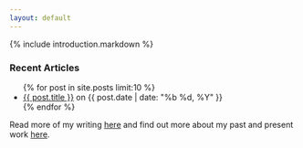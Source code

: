 ```yaml
---
layout: default
---
```


{% include introduction.markdown %}

### Recent Articles

<ul>
  {% for post in site.posts limit:10 %}
    <li><a href="{{ post.url }}">{{ post.title }}</a> on {{ post.date | date: "%b %d, %Y" }}</li>
  {% endfor %}
</ul>

Read more of my writing [here](/articles) and find out more about my past
and present work [here](/about).